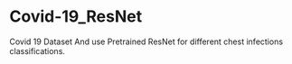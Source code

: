 # Covid-19_ResNet
Covid 19 Dataset And use Pretrained ResNet for different chest infections classifications.

